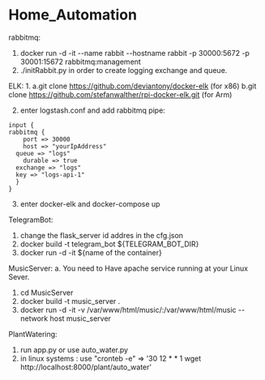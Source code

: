 # Home_Automation

rabbitmq:
  1. docker run -d -it --name rabbit --hostname rabbit -p 30000:5672 -p 30001:15672 rabbitmq:management
  2. ./initRabbit.py in order to create logging exchange and queue.


ELK:
  1. 
    a.git clone https://github.com/deviantony/docker-elk (for x86) 
    b.git clone https://github.com/stefanwalther/rpi-docker-elk.git (for Arm)
    
    
  2. enter logstash.conf and add rabbitmq pipe:
    
    input {
    rabbitmq {
        port => 30000
        host => "yourIpAddress"
	  queue => "logs"
        durable => true
	  exchange => "logs"
	  key => "logs-api-1"
      }
    }
  
  3. enter docker-elk and docker-compose up
  

TelegramBot:
  1. change the flask_server id addres in the cfg.json
  2. docker build -t telegram_bot ${TELEGRAM_BOT_DIR} 
  3. docker run -d -it ${name of the container}
  
 MusicServer:
  a. You need to Have apache service running at your Linux Sever.
  1. cd MusicServer
  2. docker build -t music_server .
  3. docker run -d -it -v /var/www/html/music/:/var/www/html/music --network host music_server

 
 PlantWatering:
 1. run app.py or use auto_water.py
 2. in linux systems : use "cronteb -e" => '30 12 * * 1 wget http://localhost:8000/plant/auto_water'
 


